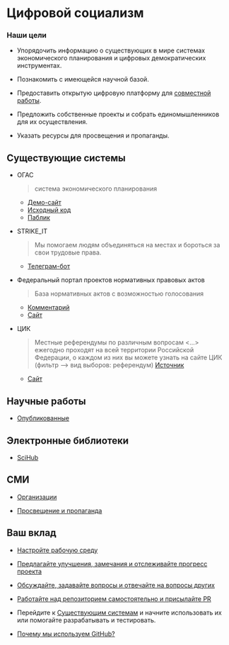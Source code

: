 # Цифровой социализм

### Наши цели
* Упорядочить информацию о существующих в мире системах экономического планирования и цифровых демократических инструментах.

* Познакомить с имеющейся научной базой.

* Предоставить открытую цифровую платформу для [совместной работы](#ваш-вклад).

* Предложить собственные проекты и собрать единомышленников для их осуществления.

* Указать ресурсы для просвещения и пропаганды.

## Существующие системы
* ОГАС
    > система экономического планирования
    * [Демо-сайт](https://ogasdemo.ru/)
    * [Исходный код](https://github.com/NewCyberState/OGAS)
    * [Паблик](https://vk.com/digital_socialism)

* STRIKE_IT
    > Мы помогаем людям объединяться на местах и бороться за свои трудовые права.
    * [Телеграм-бот](https://t.me/STRIKE_IT_BOT)

* Федеральный портал проектов нормативных правовых актов
    > База нормативных актов с возможностью голосования
    * [Комментарий](https://t.me/pramayademokratia/269)
    * [Сайт](http://regulation.gov.ru)

* ЦИК
    > Местные референдумы по различным вопросам <...> ежегодно проходят на всей территории Российской Федерации, о каждом из них вы можете узнать на сайте ЦИК (фильтр —> вид выборов: референдум) [Источник](https://vk.com/wall-192540388_741)
    * [Сайт](http://www.cikrf.ru/)


## Научные работы
* [Опубликованные](./scientific_works.md)


## Электронные библиотеки
* [SciHub](https://vk.com/sci_hub)


## СМИ
* [Организации](./organizations.md)

* [Просвещение и пропаганда](./educative.md)


## Ваш вклад
* [Настройте рабочую среду](./working_environment.md)

* [Предлагайте улучшения, замечания и отслеживайте прогресс проектa](./issues_guide.md)

* [Обсуждайте, задавайте вопросы и отвечайте на вопросы других](./discussions_guide.md)

* [Работайте над репозиторием самостоятельно и присылайте PR](https://youtu.be/Wz7RDh6CylI)

* Перейдите к [Существующим системам](#существующие-системы) и начните использовать их или помогайте разрабатывать и тестировать.

* [Почему мы используем GitHub?](./why_git.md)
